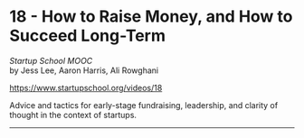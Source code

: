 # 18 - How to Raise Money, and How to Succeed Long-Term

*Startup School MOOC*<br>
by Jess Lee, Aaron Harris, Ali Rowghani

https://www.startupschool.org/videos/18

Advice and tactics for early-stage fundraising, leadership, and clarity of thought in the context of startups.

---
